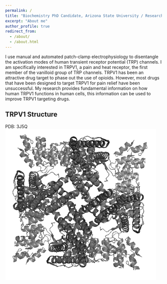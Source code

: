 ```yaml
---
permalink: /
title: "Biochemistry PhD Candidate, Arizona State University / Research Interests"
excerpt: "About me"
author_profile: true
redirect_from: 
  - /about/
  - /about.html
---
```


I use manual and automated patch-clamp electrophysiology to disentangle the activation modes of human transient receptor potential (TRP) channels. I am specifically interested in TRPV1, a pain and heat receptor, the first member of the vanilloid group of TRP channels. TRPV1 has been an attractive drug target to phase out the use of opioids. However, most drugs that have been designed to target TRPV1 for pain relief have been unsuccessful. My research provides fundamental information on how human TRPV1 functions in human cells, this information can be used to improve TRPV1 targeting drugs.

TRPV1 Structure
------

PDB: 3J5Q
![TRPV1](/images/0000_gray_Pymol_croped.png)

